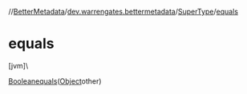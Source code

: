 //[BetterMetadata](../../../index.md)/[dev.warrengates.bettermetadata](../index.md)/[SuperType](index.md)/[equals](equals.md)

# equals

[jvm]\

[Boolean](https://docs.oracle.com/javase/8/docs/api/java/lang/Boolean.html)[equals](equals.md)([Object](https://docs.oracle.com/javase/8/docs/api/java/lang/Object.html)other)
